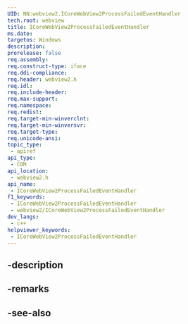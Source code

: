 ```yaml
---
UID: NN:webview2.ICoreWebView2ProcessFailedEventHandler
tech.root: webview
title: ICoreWebView2ProcessFailedEventHandler
ms.date: 
targetos: Windows
description: 
prerelease: false
req.assembly: 
req.construct-type: iface
req.ddi-compliance: 
req.header: webview2.h
req.idl: 
req.include-header: 
req.max-support: 
req.namespace: 
req.redist: 
req.target-min-winverclnt: 
req.target-min-winversvr: 
req.target-type: 
req.unicode-ansi: 
topic_type:
 - apiref
api_type:
 - COM
api_location:
 - webview2.h
api_name:
 - ICoreWebView2ProcessFailedEventHandler
f1_keywords:
 - ICoreWebView2ProcessFailedEventHandler
 - webview2/ICoreWebView2ProcessFailedEventHandler
dev_langs:
 - c++
helpviewer_keywords:
 - ICoreWebView2ProcessFailedEventHandler
---
```


## -description

## -remarks

## -see-also

